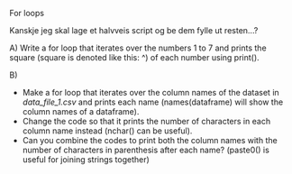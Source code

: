 For loops

Kanskje jeg skal lage et halvveis script og be dem fylle ut resten...?

A) 
Write a for loop that iterates over the numbers 1 to 7 and prints the square (square is denoted like this: ^) of each number using print().

B) 
- Make a for loop that iterates over the column names of the dataset in *data_file_1.csv* and prints each name (names(dataframe) will show the column names of a dataframe).
- Change the code so that it prints the number of characters in each column name instead (nchar() can be useful).
- Can you combine the codes to print both the column names with the number of characters in parenthesis after each name? (paste0() is useful for joining strings together)

